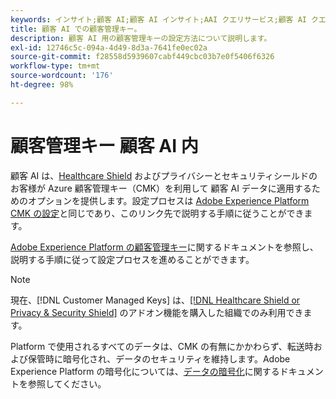 ```yaml
---
keywords: インサイト;顧客 AI;顧客 AI インサイト;AAI クエリサービス;顧客 AI クエリ;顧客 AI スコア;CAI での顧客管理キー
title: 顧客 AI での顧客管理キー。
description: 顧客 AI 用の顧客管理キーの設定方法について説明します。
exl-id: 12746c5c-094a-4d49-8d3a-7641fe0ec02a
source-git-commit: f28558d5939607cabf449cbc03b7e0f5406f6326
workflow-type: tm+mt
source-wordcount: '176'
ht-degree: 98%

---
```


# 顧客管理キー 顧客 AI 内

顧客 AI は、[Healthcare Shield](https://www.adobe.com/trust/compliance/hipaa-ready.html) およびプライバシーとセキュリティシールドのお客様が Azure 顧客管理キー（CMK）を利用して 顧客 AI データに適用するためのオプションを提供します。設定プロセスは [Adobe Experience Platform CMK の設定](../../../landing/governance-privacy-security/customer-managed-keys/overview.md)と同じであり、このリンク先で説明する手順に従うことができます。

[Adobe Experience Platform の顧客管理キー](../../../landing/governance-privacy-security/encryption.md)に関するドキュメントを参照し、説明する手順に従って設定プロセスを進めることができます。

>[!NOTE]
>
>現在、[!DNL Customer Managed Keys] は、[[!DNL Healthcare Shield or Privacy & Security Shield]](https://experienceleague.adobe.com/docs/blueprints-learn/architecture/vertical-blueprints/healthcare-vertical.html?lang=ja) のアドオン機能を購入した組織でのみ利用できます。

Platform で使用されるすべてのデータは、CMK の有無にかかわらず、転送時および保管時に暗号化され、データのセキュリティを維持します。Adobe Experience Platform の暗号化については、[データの暗号化](../../../landing/governance-privacy-security/encryption.md)に関するドキュメントを参照してください。
